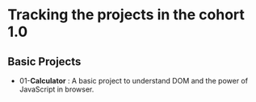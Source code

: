 # Tracking the projects in the cohort 1.0
## Basic Projects
- 01-**Calculator** : A basic project to understand DOM and the power of JavaScript in browser.